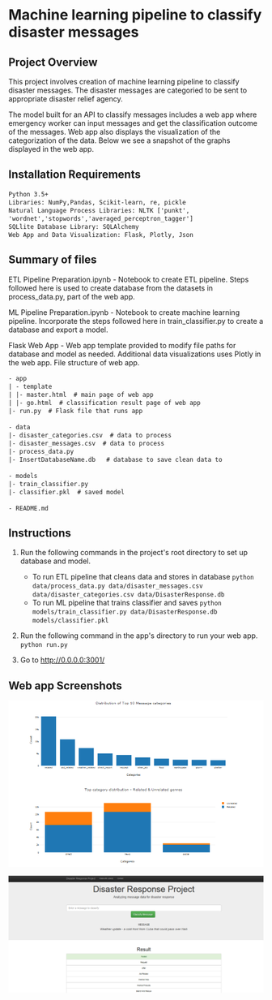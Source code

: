 
# Machine learning pipeline to classify disaster messages

## Project Overview

This project involves creation of  machine learning pipeline to classify disaster messages. The disaster messages are categoried to be sent to appropriate disaster relief agency.

The model built for an API to classify messages includes a web app where emergency worker can input messages and  get the classification outcome of the  messages. Web app also displays the visualization of the categorization of the data. Below we see a snapshot of the graphs displayed in the web app.


## Installation Requirements


    Python 3.5+ 
    Libraries: NumPy,Pandas, Scikit-learn, re, pickle
    Natural Language Process Libraries: NLTK ['punkt', 'wordnet','stopwords','averaged_perceptron_tagger']
    SQLlite Database Library: SQLAlchemy
    Web App and Data Visualization: Flask, Plotly, Json

## Summary of files

ETL Pipeline Preparation.ipynb  - Notebook to create ETL pipeline. Steps followed here is used to create database from the datasets in process_data.py, part of the web app.

ML Pipeline Preparation.ipynb  - Notebook  to create machine learning pipeline. Incorporate the steps followed here in train_classifier.py to create a database and export a model. 

Flask Web App - Web app template provided to modify file paths for database and model as needed. Additional data visualizations uses Plotly in the web app. File structure of web app.

    - app
    | - template
    | |- master.html  # main page of web app
    | |- go.html  # classification result page of web app
    |- run.py  # Flask file that runs app

    - data
    |- disaster_categories.csv  # data to process 
    |- disaster_messages.csv  # data to process
    |- process_data.py
    |- InsertDatabaseName.db   # database to save clean data to

    - models
    |- train_classifier.py
    |- classifier.pkl  # saved model 

    - README.md

## Instructions
1. Run the following commands in the project's root directory to set up database and model.

    - To run ETL pipeline that cleans data and stores in database
        `python data/process_data.py data/disaster_messages.csv data/disaster_categories.csv data/DisasterResponse.db`
    - To run ML pipeline that trains classifier and saves
        `python models/train_classifier.py data/DisasterResponse.db models/classifier.pkl`

2. Run the following command in the app's directory to run your web app.
    `python run.py`

3. Go to http://0.0.0.0:3001/

## Web app Screenshots

![Dashboard](web_app_screen_shots/dashboard.png)

![messageclassification](web_app_screen_shots/msgclssfy.png)

